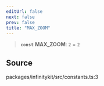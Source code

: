 ```yaml
---
editUrl: false
next: false
prev: false
title: "MAX_ZOOM"
---
```


> **`const`** **MAX\_ZOOM**: `2` = `2`

## Source

packages/infinitykit/src/constants.ts:3
